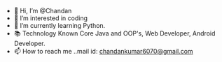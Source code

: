 - 👋 Hi, I’m @Chandan
- 👀 I’m interested in coding
- 🌱 I’m currently learning Python.
- 📚 Technology Known Core Java and OOP's, Web Developer, Android Developer.  
- 📫 How to reach me ..mail id: chandankumar6070@gmail.com

<!---
Chandan6070/Chandan is a ✨ special ✨ repository because its `README.md` (this file) appears on your GitHub profile.
You can click the Preview link to take a look at your changes.
--->

